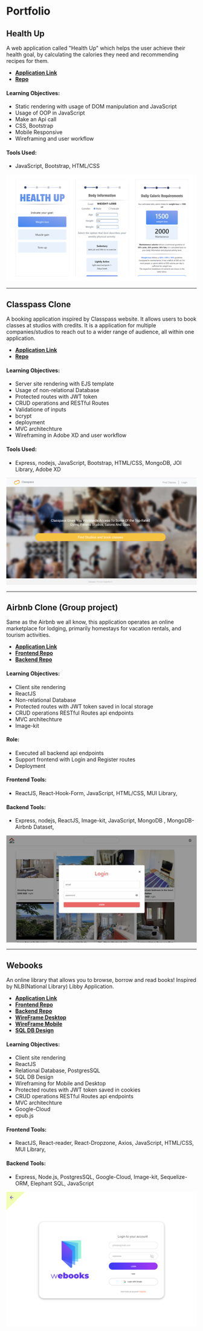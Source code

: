 # Portfolio

## Health Up
<p>A web application called "Health Up" which helps the user achieve their health goal, by calculating the calories they need and recommending recipes for them.</p>

- **[Application Link](https://sandrafongshurui.github.io/Health-Up/index.html)**
- **[Repo](https://github.com/Sandrafongshurui/Health-Up)**

#### Learning Objectives: 
- Static rendering with usage of DOM manipulation and JavaScript
- Usage of OOP in JavaScript
- Make an Api call 
- CSS, Bootstrap
- Mobile Responsive
- Wireframing and user workflow

#### Tools Used:
- JavaScript, Bootstrap, HTML/CSS

<img src="images/HealthUp-Sample.png?raw=true"/>

---
## Classpass Clone
<p>A booking application inspired by Classpass website. It allows users to book classes at studios with credits. It is a application for multiple companies/studios to reach out to a wider range of audience, all within one application.</p>

- **[Application Link](https://classpass-clone.onrender.com/)**
- **[Repo](https://github.com/Sandrafongshurui/Classpass)**

#### Learning Objectives: 
- Server site rendering with EJS template
- Usage of non-relational Database 
- Protected routes with JWT token 
- CRUD operations and RESTful Routes
- Validatione of inputs
- bcrypt 
- deployment
- MVC architechture
- Wireframing in Adobe XD and user workflow

#### Tools Used:
- Express, nodejs, JavaScript, Bootstrap, HTML/CSS, MongoDB, JOI Library, Adobe XD

<img src="images/Classpass-sample.png?raw=true"/>

---
## Airbnb Clone (Group project)
<p>Same as the Airbnb we all know, this application operates an online marketplace for lodging, primarily homestays for vacation rentals, and tourism activities.</p>

- **[Application Link](https://sandrafongshurui.github.io/Airbnb-react/)**
- **[Frontend Repo](https://github.com/Sandrafongshurui/Airbnb-react)**
- **[Backend Repo](https://github.com/Sandrafongshurui/Airbnb-express)**

#### Learning Objectives: 
- Client site rendering 
- ReactJS
- Non-relational Database 
- Protected routes with JWT token saved in local storage
- CRUD operations RESTful Routes api endpoints
- MVC architechture
- Image-kit

#### Role:
- Executed all backend api endpoints
- Support frontend with Login and Register routes
- Deployment

#### Frontend Tools:
- ReactJS, React-Hook-Form, JavaScript, HTML/CSS, MUI Library, 
#### Backend Tools:
- Express, nodejs, ReactJS, Image-kit, JavaScript, MongoDB , MongoDB-Airbnb Dataset,

<img src="images/Airbnb-Sample.png?raw=true"/>

---
## Webooks
<p>An online library that allows you to browse, borrow and read books! Inspired by NLB(National Library) Libby Application.</p>

- **[Application Link](https://main--w-ebooks.netlify.app/)**
- **[Frontend Repo](https://github.com/Sandrafongshurui/webooks-react)**
- **[Backend Repo](https://github.com/Sandrafongshurui/webooks-express/tree/production)**
- **[WireFrame Desktop](https://xd.adobe.com/view/1636a14c-d45d-4747-ae86-f8a85b0ca908-4365/)**
- **[WireFrame Mobile](https://xd.adobe.com/view/0ee9aa87-06c8-49bf-9b47-7cdd196a9526-5bba/)**
- **[SQL DB Design](https://dbdiagram.io/d/634c0deef0018a1c5f12f35e)**

#### Learning Objectives: 
- Client site rendering 
- ReactJS
- Relational Database, PostgresSQL
- SQL DB Design
- Wireframing for Mobile and Desktop
- Protected routes with JWT token saved in cookies
- CRUD operations RESTful Routes api endpoints
- MVC architechture
- Google-Cloud
- epub.js

#### Frontend Tools:
- ReactJS, React-reader, React-Dropzone, Axios, JavaScript, HTML/CSS, MUI Library, 

#### Backend Tools:
- Express, Node.js, PostgresSQL, Google-Cloud, Image-kit, Sequelize-ORM, Elephant SQL, JavaScript

<img src="images/login.png?raw=true"/>

<!-- Remove above link if you don't want to attibute -->
